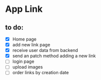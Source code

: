 # App Link

## to do:
- [x] Home page
- [x] add new link page
- [x] receive user data from backend
- [x] send an patch method adding a new link
- [ ] login page
- [ ] upload images
- [ ] order links by creation date